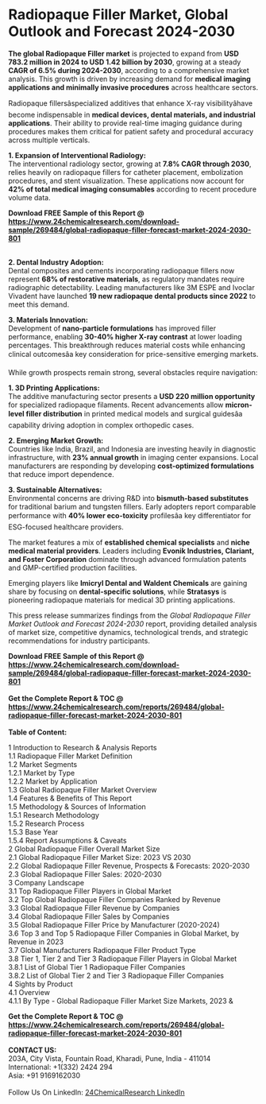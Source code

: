 <h1>Radiopaque Filler Market, Global Outlook and Forecast 2024-2030</h1><p><strong>The global Radiopaque Filler market</strong> is projected to expand from <strong>USD 783.2 million in 2024 to USD 1.42 billion by 2030</strong>, growing at a steady <strong>CAGR of 6.5% during 2024-2030</strong>, according to a comprehensive market analysis. This growth is driven by increasing demand for <strong>medical imaging applications and minimally invasive procedures</strong> across healthcare sectors.</p><p>Radiopaque fillersâspecialized additives that enhance X-ray visibilityâhave become indispensable in <strong>medical devices, dental materials, and industrial applications</strong>. Their ability to provide real-time imaging guidance during procedures makes them critical for patient safety and procedural accuracy across multiple verticals.</p><p><strong>1. Expansion of Interventional Radiology:</strong><br>
The interventional radiology sector, growing at <strong>7.8% CAGR through 2030</strong>, relies heavily on radiopaque fillers for catheter placement, embolization procedures, and stent visualization. These applications now account for <strong>42% of total medical imaging consumables</strong> according to recent procedure volume data.</p><div><b>Download FREE Sample of this Report @ 
            <a href="https://www.24chemicalresearch.com/download-sample/269484/global-radiopaque-filler-forecast-market-2024-2030-801">
            https://www.24chemicalresearch.com/download-sample/269484/global-radiopaque-filler-forecast-market-2024-2030-801</a></b></div><br><p><strong>2. Dental Industry Adoption:</strong><br>
Dental composites and cements incorporating radiopaque fillers now represent <strong>68% of restorative materials</strong>, as regulatory mandates require radiographic detectability. Leading manufacturers like 3M ESPE and Ivoclar Vivadent have launched <strong>19 new radiopaque dental products since 2022</strong> to meet this demand.</p><p><strong>3. Materials Innovation:</strong><br>
Development of <strong>nano-particle formulations</strong> has improved filler performance, enabling <strong>30-40% higher X-ray contrast</strong> at lower loading percentages. This breakthrough reduces material costs while enhancing clinical outcomesâa key consideration for price-sensitive emerging markets.</p><p>While growth prospects remain strong, several obstacles require navigation:</p><p><strong>1. 3D Printing Applications:</strong><br>
The additive manufacturing sector presents a <strong>USD 220 million opportunity</strong> for specialized radiopaque filaments. Recent advancements allow <strong>micron-level filler distribution</strong> in printed medical models and surgical guidesâa capability driving adoption in complex orthopedic cases.</p><p><strong>2. Emerging Market Growth:</strong><br>
Countries like India, Brazil, and Indonesia are investing heavily in diagnostic infrastructure, with <strong>23% annual growth</strong> in imaging center expansions. Local manufacturers are responding by developing <strong>cost-optimized formulations</strong> that reduce import dependence.</p><p><strong>3. Sustainable Alternatives:</strong><br>
Environmental concerns are driving R&amp;D into <strong>bismuth-based substitutes</strong> for traditional barium and tungsten fillers. Early adopters report comparable performance with <strong>40% lower eco-toxicity</strong> profilesâa key differentiator for ESG-focused healthcare providers.</p><p>The market features a mix of <strong>established chemical specialists</strong> and <strong>niche medical material providers</strong>. Leaders including <strong>Evonik Industries, Clariant, and Foster Corporation</strong> dominate through advanced formulation patents and GMP-certified production facilities.</p><p>Emerging players like <strong>Imicryl Dental and Waldent Chemicals</strong> are gaining share by focusing on <strong>dental-specific solutions</strong>, while <strong>Stratasys</strong> is pioneering radiopaque materials for medical 3D printing applications.</p><p>This press release summarizes findings from the <em>Global Radiopaque Filler Market Outlook and Forecast 2024-2030</em> report, providing detailed analysis of market size, competitive dynamics, technological trends, and strategic recommendations for industry participants.</p><div><b>Download FREE Sample of this Report @ 
            <a href="https://www.24chemicalresearch.com/download-sample/269484/global-radiopaque-filler-forecast-market-2024-2030-801">
            https://www.24chemicalresearch.com/download-sample/269484/global-radiopaque-filler-forecast-market-2024-2030-801</a></b></div><br><div><b>Get the Complete Report & TOC @ 
            <a href="https://www.24chemicalresearch.com/reports/269484/global-radiopaque-filler-forecast-market-2024-2030-801">
            https://www.24chemicalresearch.com/reports/269484/global-radiopaque-filler-forecast-market-2024-2030-801</a></b></div><br>
            <b>Table of Content:</b><p>1 Introduction to Research & Analysis Reports<br />
    1.1 Radiopaque Filler Market Definition<br />
    1.2 Market Segments<br />
        1.2.1 Market by Type<br />
        1.2.2 Market by Application<br />
    1.3 Global Radiopaque Filler Market Overview<br />
    1.4 Features & Benefits of This Report<br />
    1.5 Methodology & Sources of Information<br />
        1.5.1 Research Methodology<br />
        1.5.2 Research Process<br />
        1.5.3 Base Year<br />
        1.5.4 Report Assumptions & Caveats<br />
2 Global Radiopaque Filler Overall Market Size<br />
    2.1 Global Radiopaque Filler Market Size: 2023 VS 2030<br />
    2.2 Global Radiopaque Filler Revenue, Prospects & Forecasts: 2020-2030<br />
    2.3 Global Radiopaque Filler Sales: 2020-2030<br />
3 Company Landscape<br />
    3.1 Top Radiopaque Filler Players in Global Market<br />
    3.2 Top Global Radiopaque Filler Companies Ranked by Revenue<br />
    3.3 Global Radiopaque Filler Revenue by Companies<br />
    3.4 Global Radiopaque Filler Sales by Companies<br />
    3.5 Global Radiopaque Filler Price by Manufacturer (2020-2024)<br />
    3.6 Top 3 and Top 5 Radiopaque Filler Companies in Global Market, by Revenue in 2023<br />
    3.7 Global Manufacturers Radiopaque Filler Product Type<br />
    3.8 Tier 1, Tier 2 and Tier 3 Radiopaque Filler Players in Global Market<br />
        3.8.1 List of Global Tier 1 Radiopaque Filler Companies<br />
        3.8.2 List of Global Tier 2 and Tier 3 Radiopaque Filler Companies<br />
4 Sights by Product<br />
    4.1 Overview<br />
        4.1.1 By Type - Global Radiopaque Filler Market Size Markets, 2023 &</p><div><b>Get the Complete Report & TOC @ 
            <a href="https://www.24chemicalresearch.com/reports/269484/global-radiopaque-filler-forecast-market-2024-2030-801">
            https://www.24chemicalresearch.com/reports/269484/global-radiopaque-filler-forecast-market-2024-2030-801</a></b></div><br><b>CONTACT US:</b><br>
            203A, City Vista, Fountain Road, Kharadi, Pune, India - 411014<br>
            International: +1(332) 2424 294<br>
            Asia: +91 9169162030 <br><br>
            Follow Us On LinkedIn: <a href="https://www.linkedin.com/company/24chemicalresearch/">24ChemicalResearch LinkedIn</a>